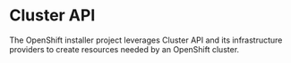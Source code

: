 # Cluster API

The OpenShift installer project leverages Cluster API and its infrastructure providers
to create resources needed by an OpenShift cluster.
